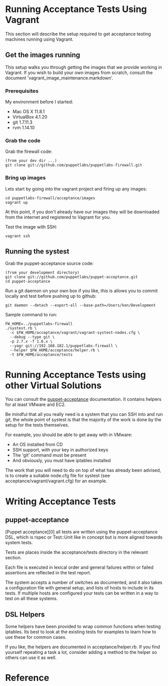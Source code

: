 Running Acceptance Tests Using Vagrant
======================================

This section will describe the setup required to get acceptance testing
machines running using Vagrant.

Get the images running
----------------------

This setup walks you through getting the images that we provide working in
Vagrant. If you wish to build your own images from scratch, consult the 
document 'vagrant_image_maintenance.markdown'.

### Prerequisites

My environment before I started:

*   Mac OS X 11.8.1
*   VirtualBox 4.1.20
*   git 1.7.11.3
*   rvm 1.14.10

### Grab the code

Grab the firewall code:

    (from your dev dir ...)
    git clone git://github.com/puppetlabs/puppetlabs-firewall.git

### Bring up images

Lets start by going into the vagrant project and firing up any images:

    cd puppetlabs-firewall/acceptance/images
    vagrant up

At this point, if you don't already have our images they will be downloaded
from the internet and registered to Vagrant for you.

Test the image with SSH:

    vagrant ssh

Running the systest
-------------------

Grab the puppet-acceptance source code:

    (from your development directory)
    git clone git://github.com/puppetlabs/puppet-acceptance.git
    cd puppet-acceptance

Run a git daemon on your own box if you like, this is allows you to commit
locally and test before pushing up to github:

    git daemon --detach --export-all --base-path=/Users/ken/Development

Sample command to run:

    FW_HOME=../puppetlabs-firewall
    ./systest.rb \
      -c $FW_HOME/acceptance/vagrant/vagrant-systest-nodes.cfg \
      --debug --type git \
      -p 2.7.x -f 1.6.x \
      --yagr git://192.168.182.1/puppetlabs-firewall \
      --helper $FW_HOME/acceptance/helper.rb \
      -t $FW_HOME/acceptance/tests

Running Acceptance Tests using other Virtual Solutions
======================================================

You can consult the [puppet-acceptance][1] documentation. It contains helpers
for at least VMware and EC2.

Be mindful that all you really need is a system that you can SSH into and run
git, the whole point of systest is that the majority of the work is done by
the setup for the tests themselves.

For example, you should be able to get away with in VMware:

* An OS installed from CD
* SSH support, with your key in authorized keys
* The 'git' command must be present
* And obviously, you must have iptables installed

The work that you will need to do on top of what has already been advised, is to
create a suitable node.cfg file for systest (see acceptance/vagrant/vagrant.cfg)
for an example.

Writing Acceptance Tests
========================

puppet-acceptance
-----------------

[Puppet acceptance][0] all tests are written using the puppet-acceptance
DSL, which is rspec or Test::Unit like in concept but is more aligned towards
system tests.

Tests are places inside the acceptance/tests directory in the relevant section.

Each file is executed in lexical order and general failures within or failed
assertions are reflected in the test report.

The system accepts a number of switches as documented, and it also takes a
configuration file with general setup, and lists of hosts to include in its
tests. If multiple hosts are configured your tests can be written in a way
to test on all these systems.

DSL Helpers
-----------

Some helpers have been provided to wrap common functions when testing iptables.
Its best to look at the existing tests for examples to learn how to use these
for common cases.

If you like, the helpers are documented in acceptance/helper.rb. If you find
yourself repeating a task a lot, consider adding a method to the helper so
others can use it as well.

Reference
=========

  [1]: https://github.com/puppetlabs/puppet-acceptance "Puppet Acceptance README"

